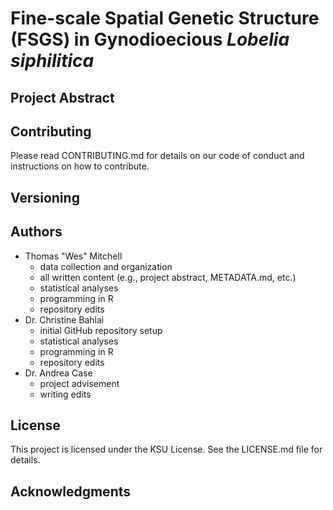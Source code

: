 # Fine-scale Spatial Genetic Structure (FSGS) in Gynodioecious *Lobelia siphilitica*
## Project Abstract
## Contributing 
Please read CONTRIBUTING.md for details on our code of conduct and instructions on how to contribute.
## Versioning
## Authors
* Thomas "Wes" Mitchell
  + data collection and organization
  + all written content (e.g., project abstract, METADATA.md, etc.)
  + statistical analyses
  + programming in R
  + repository edits
* Dr. Christine Bahlai
  + initial GitHub repository setup
  + statistical analyses
  + programming in R
  + repository edits
* Dr. Andrea Case 
  + project advisement
  + writing edits 
## License
This project is licensed under the KSU License. See the LICENSE.md file for details.
## Acknowledgments
